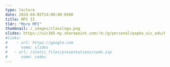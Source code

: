 ```yaml
---
type: lecture
date: 2024-04-02T14:00:00-0500
title: MPI II
tldr: "More MPI"
thumbnail: /_images/classlogo.png
slides: https://uic365-my.sharepoint.com/:b:/g/personal/papka_uic_edu/EWQ1jREJ09FBkCJyGCL4Ww4B_Xa4UnVgICgSBI7_Zu4OrQ?e=GdYM5i
#links: 
#    - url: https://google.com
#      name: slides
#   - url: /static_files/presentations/code.zip
#      name: codes
---
```

